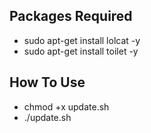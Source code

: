 **Packages Required**
----------------------
+  sudo apt-get install lolcat -y
+  sudo apt-get install toilet -y

**How To Use**
---------------

+ chmod +x update.sh
+ ./update.sh
